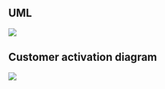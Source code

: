 ## UML

[![](https://mermaid.ink/img/pako:eNqdUj1rwzAQ_StCY5sMWTV0aTq00GYIoYvBXKyzK6oPI50CJfi_9xyb1i5OKdUgiffe6fQed5ZV0CiVrCyktDXQRHCFF7wuiLjPiYLDKM4D2q9bYbQSh8PjdorVJiYqPThUIlE0vpmy_Nh1ErSOmNISlQgilRqIC_udjMMpj17_wppUQkXmxPQxBDulqohcoEugn6Vd4acJvIb4vov6LxFUY1jlEkmG7KL71oL3ONgoj9gYv2xmpmPfyyoOjDJHiT67f_l9OKGnuVfWgxJP-93L3JBD7ubaqw9-Dc96fTfJUYmNoCBuBtE33quG7qNiI1eSyx0YzSN6-VIh6Q25kVR81VhDtlTIwncshUxh_-ErqShmXMnc9v8ah1qqGmxiFLWhEJ_Hse-P7hNkt-s0?type=png)](https://mermaid.live/edit#pako:eNqdUj1rwzAQ_StCY5sMWTV0aTq00GYIoYvBXKyzK6oPI50CJfi_9xyb1i5OKdUgiffe6fQed5ZV0CiVrCyktDXQRHCFF7wuiLjPiYLDKM4D2q9bYbQSh8PjdorVJiYqPThUIlE0vpmy_Nh1ErSOmNISlQgilRqIC_udjMMpj17_wppUQkXmxPQxBDulqohcoEugn6Vd4acJvIb4vov6LxFUY1jlEkmG7KL71oL3ONgoj9gYv2xmpmPfyyoOjDJHiT67f_l9OKGnuVfWgxJP-93L3JBD7ubaqw9-Dc96fTfJUYmNoCBuBtE33quG7qNiI1eSyx0YzSN6-VIh6Q25kVR81VhDtlTIwncshUxh_-ErqShmXMnc9v8ah1qqGmxiFLWhEJ_Hse-P7hNkt-s0)

## Customer activation diagram

[![](https://mermaid.ink/img/pako:eNqVksFqwzAMhl9F6Ny-gGGFsVHYYV1hOxqGiJVNkNiZLQe2kHef0zRLYb3UJ9v_J_mXpQGr4BgNJv7K7Ct-FPqI1FoPZXUUVSrpyCs85KSh5fhfuT8-WT9fH4IyhJ7jH25A0jtVKj3f7alJPIOLvN3tSriBQ-aeIETHHhxD4tiX9OE6vBdPjfxQPAcM4saZLPK2UOvjLyegPgc4umCveU0CnKCLUk6LndX_W8y8VEqNrspkeRKB4KLGm-u86QfZO-txg4VoSVxp4TAJFvWTW7ZoytZxTblRi9aPBaWs4fXbV2i0mN1g7hzp0nE09ZR8g-xEQ3yex-I0HeMvAwe6iQ?type=png)](https://mermaid.live/edit#pako:eNqVksFqwzAMhl9F6Ny-gGGFsVHYYV1hOxqGiJVNkNiZLQe2kHef0zRLYb3UJ9v_J_mXpQGr4BgNJv7K7Ct-FPqI1FoPZXUUVSrpyCs85KSh5fhfuT8-WT9fH4IyhJ7jH25A0jtVKj3f7alJPIOLvN3tSriBQ-aeIETHHhxD4tiX9OE6vBdPjfxQPAcM4saZLPK2UOvjLyegPgc4umCveU0CnKCLUk6LndX_W8y8VEqNrspkeRKB4KLGm-u86QfZO-txg4VoSVxp4TAJFvWTW7ZoytZxTblRi9aPBaWs4fXbV2i0mN1g7hzp0nE09ZR8g-xEQ3yex-I0HeMvAwe6iQ)